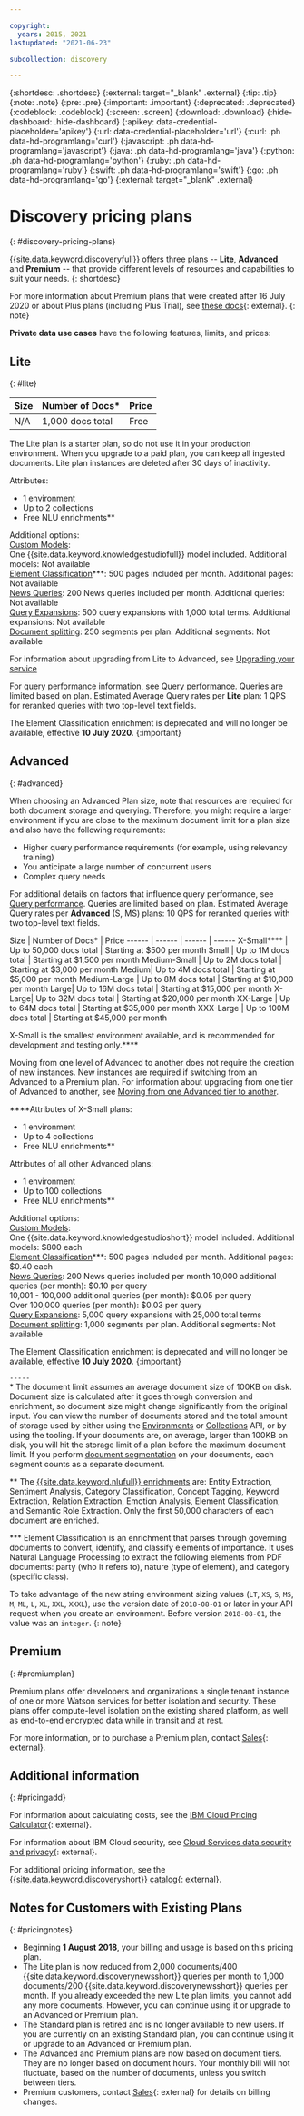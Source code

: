 ```yaml
---

copyright:
  years: 2015, 2021
lastupdated: "2021-06-23"

subcollection: discovery

---
```


{:shortdesc: .shortdesc}
{:external: target="_blank" .external}
{:tip: .tip}
{:note: .note}
{:pre: .pre}
{:important: .important}
{:deprecated: .deprecated}
{:codeblock: .codeblock}
{:screen: .screen}
{:download: .download}
{:hide-dashboard: .hide-dashboard}
{:apikey: data-credential-placeholder='apikey'}
{:url: data-credential-placeholder='url'}
{:curl: .ph data-hd-programlang='curl'}
{:javascript: .ph data-hd-programlang='javascript'}
{:java: .ph data-hd-programlang='java'}
{:python: .ph data-hd-programlang='python'}
{:ruby: .ph data-hd-programlang='ruby'}
{:swift: .ph data-hd-programlang='swift'}
{:go: .ph data-hd-programlang='go'}
{:external: target="_blank" .external}

# Discovery pricing plans
{: #discovery-pricing-plans}

<!-- Learn more topic WDS -->
{{site.data.keyword.discoveryfull}} offers three plans -- **Lite**, **Advanced**, and **Premium** -- that provide different levels of resources and capabilities to suit your needs.
{: shortdesc}

For more information about Premium plans that were created after 16 July 2020 or about Plus plans (including Plus Trial), see [these docs](/docs/discovery-data?topic=discovery-data-pricing-plans){: external}.
{: note}

**Private data use cases** have the following features, limits, and prices:

## Lite
{: #lite}

Size | Number of Docs\* | Price
------ | ------ | ------
N/A | 1,000 docs total | Free

The Lite plan is a starter plan, so do not use it in your production environment. When you upgrade to a paid plan, you can keep all ingested documents.  Lite plan instances are deleted after 30 days of inactivity.

Attributes:
- 1 environment
- Up to 2 collections
- Free NLU enrichments\*\*

Additional options:<br> [Custom Models](/docs/discovery?topic=discovery-integrating-with-wks):<br>
One {{site.data.keyword.knowledgestudiofull}} model included. Additional models: Not available<br>[Element Classification](/docs/discovery?topic=discovery-element-classification)\*\*\*:
500 pages included per month. Additional pages: Not available <br>[News Queries](/docs/discovery?topic=discovery-watson-discovery-news):
200 News queries included per month. Additional queries:  Not available<br>[Query Expansions](/docs/discovery?topic=discovery-query-concepts#query-expansion):
500 query expansions with 1,000 total terms. Additional expansions: Not available<br>
[Document splitting](/docs/discovery?topic=discovery-configservice#doc-segmentation): 250 segments per plan. Additional segments: Not available

For information about upgrading from Lite to Advanced, see [Upgrading your service](/docs/discovery?topic=discovery-upgrading-your-plan#service)

For query performance information, see [Query performance](/docs/discovery?topic=discovery-qp). Queries are limited based on plan. Estimated Average Query rates per **Lite** plan: 1 QPS for reranked queries with two top-level text fields.

The Element Classification enrichment is deprecated and will no longer be available, effective **10 July 2020**.
{:important}

## Advanced
{: #advanced}

When choosing an Advanced Plan size, note that resources are required for both document storage and querying. Therefore, you might require a larger environment if you are close to the maximum document limit for a plan size and also have the following requirements:

-  Higher query performance requirements (for example, using relevancy training)
-  You anticipate a large number of concurrent users
-  Complex query needs

For additional details on factors that influence query performance, see [Query performance](/docs/discovery?topic=discovery-qp). Queries are limited based on plan. Estimated Average Query rates per **Advanced** (S, MS) plans: 10 QPS for reranked queries with two top-level text fields.

Size | Number of Docs\* | Price
------ | ------ | ------ | ------
X-Small\*\*\*\* | Up to 50,000 docs total | Starting at $500 per month
Small | Up to 1M docs total | Starting at $1,500 per month
Medium-Small | Up to 2M docs total | Starting at $3,000 per month
Medium| Up to 4M docs total | Starting at $5,000 per month
Medium-Large | Up to 8M docs total | Starting at $10,000 per month
Large| Up to 16M docs total | Starting at $15,000 per month
X-Large| Up to 32M docs total | Starting at $20,000 per month
XX-Large | Up to 64M docs total | Starting at $35,000 per month
XXX-Large | Up to 100M docs total | Starting at $45,000 per month

X-Small is the smallest environment available, and is recommended for development and testing only.\*\*\*\*

Moving from one level of Advanced to another does not require the creation of new instances. New instances are required if switching from an Advanced to a Premium plan. For information about upgrading from one tier of Advanced to another, see [Moving from one Advanced tier to another](/docs/discovery?topic=discovery-upgrading-your-plan).

\*\*\*\*Attributes of X-Small plans:
- 1 environment
- Up to 4 collections
- Free NLU enrichments\*\*

Attributes of all other Advanced plans:
- 1 environment
- Up to 100 collections
- Free NLU enrichments\*\*

Additional options:<br> [Custom Models](/docs/discovery?topic=discovery-integrating-with-wks):<br>
One {{site.data.keyword.knowledgestudioshort}} model included. Additional models: $800 each<br>[Element Classification](/docs/discovery?topic=discovery-element-classification)\*\*\*:
500 pages included per month. Additional pages: $0.40 each<br>[News Queries](/docs/discovery?topic=discovery-watson-discovery-news):
200 News queries included per month
10,000 additional queries (per month): $0.10 per query<br>
10,001 - 100,000 additional queries (per month): $0.05 per query<br>
Over 100,000 queries (per month): $0.03 per query<br>
[Query Expansions](/docs/discovery?topic=discovery-query-concepts#query-expansion):
5,000 query expansions with 25,000 total terms<br>
[Document splitting](/docs/discovery?topic=discovery-configservice#doc-segmentation): 1,000 segments per plan. Additional segments: Not available

The Element Classification enrichment is deprecated and will no longer be available, effective **10 July 2020**.
{:important}

`-----`
<br>
\* The document limit assumes an average document size of 100KB on disk. Document size is calculated after it goes through conversion and enrichment, so document size might change significantly from the original input. You can view the number of documents stored and the total amount of storage used by either using the [Environments](https://{DomainName}/apidocs/discovery#get-environment-info) or [Collections](https://{DomainName}/apidocs/discovery#get-collection-details) API, or by using the tooling. If your documents are, on average, larger than 100KB on disk, you will hit the storage limit of a plan before the maximum document limit. If you perform [document segmentation](/docs/discovery?topic=discovery-configservice#doc-segmentation) on your documents, each segment counts as a separate document.

\*\* The [{{site.data.keyword.nlufull}} enrichments](/docs/discovery?topic=discovery-configservice#adding-enrichments) are: Entity Extraction, Sentiment Analysis, Category Classification, Concept Tagging, Keyword Extraction, Relation Extraction, Emotion Analysis, Element Classification, and Semantic Role Extraction.  Only the first 50,000 characters of each document are enriched.

\*\*\* Element Classification is an enrichment that parses through governing documents to convert, identify, and classify elements of importance. It uses Natural Language Processing to extract the following elements from PDF documents: party (who it refers to), nature (type of element), and category (specific class).

To take advantage of the new string environment sizing values (`LT`, `XS`, `S`, `MS`, `M`, `ML`, `L`, `XL`, `XXL`, `XXXL`), use the version date of `2018-08-01` or later in your API request when you create an environment. Before version `2018-08-01`, the value was an `integer`.
{: note}

## Premium
{: #premiumplan}

Premium plans offer developers and organizations a single tenant instance of one or more Watson services for better isolation and security. These plans offer compute-level isolation on the existing shared platform, as well as end-to-end encrypted data while in transit and at rest.

For more information, or to purchase a Premium plan, contact [Sales](https://ibm.biz/contact-wdc-premium){: external}.

## Additional information
{: #pricingadd}

For information about calculating costs, see the [IBM Cloud Pricing Calculator](https://cloud.ibm.com/estimator/review){: external}.

For information about IBM Cloud security, see [Cloud Services data security and privacy](https://www.ibm.com/software/sla/sladb.nsf/sla/csdsp?OpenDocument){: external}.

For additional pricing information, see the [{{site.data.keyword.discoveryshort}} catalog](https://cloud.ibm.com/catalog/services/discovery){: external}.

## Notes for Customers with Existing Plans
{: #pricingnotes}

- Beginning **1 August 2018**, your billing and usage is based on this pricing plan.
- The Lite plan is now reduced from 2,000 documents/400 {{site.data.keyword.discoverynewsshort}} queries per month to 1,000 documents/200 {{site.data.keyword.discoverynewsshort}} queries per month.  If you already exceeded the new Lite plan limits, you cannot add any more documents. However, you can continue using it or upgrade to an Advanced or Premium plan.
- The Standard plan is retired and is no longer available to new users. If you are currently on an existing Standard plan, you can continue using it or upgrade to an Advanced or Premium plan.
- The Advanced and Premium plans are now based on document tiers. They are no longer based on document hours. Your monthly bill will not fluctuate, based on the number of documents, unless you switch between tiers.
- Premium customers, contact [Sales](https://ibm.biz/contact-wdc-premium){: external} for details on billing changes.
